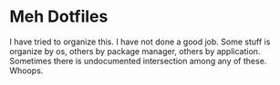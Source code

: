 # Meh Dotfiles

I have tried to organize this. I have not done a good job. Some stuff is organize by os, others by package manager, others by application. Sometimes there is undocumented intersection among any of these. Whoops.